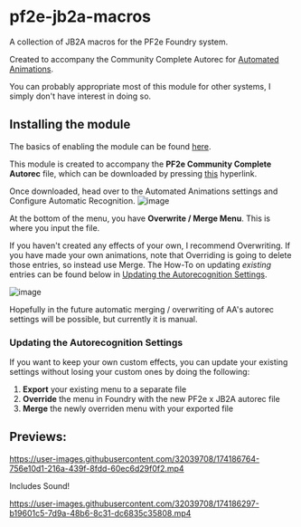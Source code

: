# pf2e-jb2a-macros
A collection of JB2A macros for the PF2e Foundry system.

Created to accompany the Community Complete Autorec for [Automated Animations](https://github.com/otigon/automated-jb2a-animations).

You can probably appropriate most of this module for other systems, I simply don't have interest in doing so.

## Installing the module

The basics of enabling the module can be found [here](https://foundryvtt.com/article/modules/). 

This module is created to accompany the **PF2e Community Complete Autorec** file, which can be downloaded by pressing [this](https://github.com/MrVauxs/pf2e-jb2a-macros/releases/latest/download/autorec.json) hyperlink.

Once downloaded, head over to the Automated Animations settings and Configure Automatic Recognition.
![image](https://user-images.githubusercontent.com/32039708/174436836-fab72b76-525e-40b9-8be2-d23c3b6d8ab8.png)

At the bottom of the menu, you have **Overwrite / Merge Menu**. This is where you input the file.

If you haven't created any effects of your own, I recommend Overwriting. If you have made your own animations, note that Overriding is going to delete those entries, so instead use Merge. The How-To on updating _existing_ entries can be found below in [Updating the Autorecognition Settings](https://github.com/MrVauxs/pf2e-jb2a-macros/blob/main/README.md#updating-the-autorecognition-settings).

![image](https://user-images.githubusercontent.com/32039708/174436900-f1e9b74a-7261-404a-b738-ce0a34622592.png)

Hopefully in the future automatic merging / overwriting of AA's autorec settings will be possible, but currently it is manual.

### Updating the Autorecognition Settings
If you want to keep your own custom effects, you can update your existing settings without losing your custom ones by doing the following:
1. **Export** your existing menu to a separate file
2. **Override** the menu in Foundry with the new PF2e x JB2A autorec file
3. **Merge** the newly overriden menu with your exported file

## Previews:

https://user-images.githubusercontent.com/32039708/174186764-756e10d1-216a-439f-8fdd-60ec6d29f0f2.mp4

Includes Sound!

https://user-images.githubusercontent.com/32039708/174186297-b19601c5-7d9a-48b6-8c31-dc6835c35808.mp4
